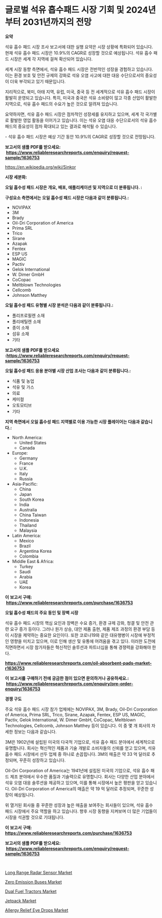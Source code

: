 <p><h1>글로벌 석유 흡수패드 시장 기회 및 2024년부터 2031년까지의 전망</h1></p><p><strong>요약</strong></p>
<p><p>석유 흡수 패드 시장 조사 보고서에 대한 실행 요약은 시장 상황에 특화되어 있습니다. 현재 석유 흡수 패드 시장은 10.9%의 CAGR로 성장할 것으로 예상됩니다. 석유 흡수 패드 시장은 세계 각 지역에 걸쳐 확산되어 있습니다.</p><p>세계 시장 동향 측면에서, 석유 흡수 패드 시장은 전반적인 성장을 경험하고 있습니다. 이는 환경 보호 및 안전 규제의 강화로 석유 오염 사고에 대한 대응 수단으로서의 중요성이 더욱 부각되고 있기 때문입니다.</p><p>지리적으로, 북미, 아태 지역, 유럽, 미국, 중국 등 전 세계적으로 석유 흡수 패드 시장이 활발히 운영되고 있습니다. 특히, 미국과 중국은 석유 소비량이 많고 각종 산업이 활발한 지역으로, 석유 흡수 패드의 수요가 높은 것으로 알려져 있습니다.</p><p>요약하자면, 석유 흡수 패드 시장은 점차적인 성장세를 유지하고 있으며, 세계 각 국가별로 활발한 영업 활동을 이어가고 있습니다. 이는 석유 오염 대응 수단으로서의 석유 흡수 패드의 중요성이 점차 확대되고 있는 결과로 해석될 수 있습니다.</p><p>- 석유 흡수 패드 시장은 예상 기간 동안 10.9%의 CAGR로 성장할 것으로 전망됩니다.</p></p>
<p><strong>보고서의 샘플 PDF를 받으세요: &nbsp;<a href="https://www.reliableresearchreports.com/enquiry/request-sample/1636753">https://www.reliableresearchreports.com/enquiry/request-sample/1636753</a></strong></p>
<p><a href="https://en.wikipedia.org/wiki/Sinkor">https://en.wikipedia.org/wiki/Sinkor</a></p>
<p><strong>시장 세분화:</strong></p>
<p><strong> 오일 흡수성 패드 시장은 개요, 배포, 애플리케이션 및 지역으로 더 분류됩니다. :</strong></p>
<p><strong>구성요소 측면에서는 오일 흡수성 패드 시장은 다음과 같이 분류됩니다.:</strong></p>
<p><ul><li>NOVIPAX</li><li>3M</li><li>Brady</li><li>Oil-Dri Corporation of America</li><li>Prima SRL</li><li>Trico</li><li>Sirane</li><li>Azapak</li><li>Fentex</li><li>ESP US</li><li>MAGIC</li><li>Pactiv</li><li>Gelok International</li><li>W. Dimer GmbH</li><li>CoCopac</li><li>Meltblown Technologies</li><li>Cellcomb</li><li>Johnson Matthey</li></ul></p>
<p><strong> 오일 흡수성 패드 유형별 시장 분석은 다음과 같이 분류됩니다.:</strong></p>
<p><ul><li>폴리프로필렌 소재</li><li>폴리에틸렌 소재</li><li>종이 소재</li><li>섬유 소재</li><li>기타</li></ul></p>
<p><strong>보고서의 샘플 PDF를 받으세요 :<a href="https://www.reliableresearchreports.com/enquiry/request-sample/1636753">https://www.reliableresearchreports.com/enquiry/request-sample/1636753</a></strong></p>
<p><strong> 오일 흡수성 패드 응용 분야별 시장 산업 조사는 다음과 같이 분류됩니다.:</strong></p>
<p><ul><li>식품 및 농업</li><li>석유 및 가스</li><li>의료</li><li>케미컬</li><li>오토모티브</li><li>기타</li></ul></p>
<p><strong>지역 측면에서 오일 흡수성 패드 지역별로 이용 가능한 시장 플레이어는 다음과 같습니다.:</strong></p>
<p><ul>
    <li>
        North America:
        <ul>
            <li>United States</li>
            <li>Canada</li>
        </ul>
    </li>
    <li>
        Europe:
        <ul>
            <li>Germany</li>
            <li>France</li>
            <li>U.K.</li>
            <li>Italy</li>
            <li>Russia</li>
        </ul>
    </li>
    <li>
        Asia-Pacific:
        <ul>
            <li>China</li>
            <li>Japan</li>
            <li>South Korea</li>
            <li>India</li>
            <li>Australia</li>
            <li>China Taiwan</li>
            <li>Indonesia</li>
            <li>Thailand</li>
            <li>Malaysia</li>
        </ul>
    </li>
    <li>
        Latin America:
        <ul>
            <li>Mexico</li>
            <li>Brazil</li>
            <li>Argentina Korea</li>
            <li>Colombia</li>
        </ul>
    </li>
    <li>
        Middle East & Africa:
        <ul>
            <li>Turkey</li>
            <li>Saudi</li>
            <li>Arabia</li>
            <li>UAE</li>
            <li>Korea</li>
        </ul>
    </li>
    </ul></p>
<p><strong>이 보고서 구매: &nbsp;<a href="https://www.reliableresearchreports.com/purchase/1636753">https://www.reliableresearchreports.com/purchase/1636753</a></strong></p>
<p><strong>오일 흡수성 패드의 주요 동인 및 장벽 시장</strong></p>
<p><p>석유 흡수 패드 시장의 핵심 요인과 장벽은 수요 증가, 환경 규제 강화, 청결 및 안전 관련 요구 증가 등이다. 그러나 원가 상승, 대안 제품 출현, 제품 제조 과정의 환경 부담 등이 시장을 제약하는 중요한 요인이다. 또한 코로나19와 같은 대유행병이 시장에 부정적인 영향을 미치고 있으며, 이로 인해 생산 및 유통에 어려움을 겪고 있다. 이러한 도전에 직면하면서 시장 참가자들은 혁신적인 솔루션과 파트너십을 통해 경쟁력을 강화해야 한다.</p></p>
<p><strong><a href="https://www.reliableresearchreports.com/oil-absorbent-pads-market-r1636753">https://www.reliableresearchreports.com/oil-absorbent-pads-market-r1636753</a></strong></p>
<p><strong>이 보고서를 구매하기 전에 궁금한 점이 있으면 문의하거나 공유하세요.: &nbsp;<a href="https://www.reliableresearchreports.com/enquiry/pre-order-enquiry/1636753">https://www.reliableresearchreports.com/enquiry/pre-order-enquiry/1636753</a></strong></p>
<p><strong>경쟁 구도</strong></p>
<p><p>주요 석유 흡수 패드 시장 참가 업체에는 NOVIPAX, 3M, Brady, Oil-Dri Corporation of America, Prima SRL, Trico, Sirane, Azapak, Fentex, ESP US, MAGIC, Pactiv, Gelok International, W. Dimer GmbH, CoCopac, Meltblown Technologies, Cellcomb, Johnson Matthey 등이 있습니다. 이 중 몇 개 회사의 자세한 정보는 다음과 같습니다. </p><p>3M은 1902년에 설립된 미국의 다국적 기업으로, 석유 흡수 패드 분야에서 세계적으로 유명합니다. 회사는 혁신적인 제품과 기술 개발로 소비자들의 신뢰를 얻고 있으며, 석유 흡수 패드 시장에서 선두 업체 중 하나로 손꼽힙니다. 3M의 매출은 약 33 억 달러로 추정되며, 꾸준히 성장하고 있습니다.</p><p>Oil-Dri Corporation of America는 1941년에 설립된 미국의 기업으로, 석유 흡수 패드 제조 분야에서 우수한 품질과 기술력으로 유명합니다. 회사는 다양한 산업 분야에서 석유 오염 대응 솔루션을 제공하고 있으며, 이를 통해 시장에서 높은 평판을 얻고 있습니다. Oil-Dri Corporation of America의 매출은 약 19 억 달러로 추정되며, 꾸준한 성장이 예상됩니다.</p><p>위 열거된 회사들 중 꾸준한 성장과 높은 매출을 보여주는 회사들이 있으며, 석유 흡수 패드 시장에서 주요 역할을 하고 있습니다. 향후 시장 동향을 지켜보며 더 많은 기업들이 시장을 석권할 것으로 기대됩니다.</p></p>
<p><strong>이 보고서 구매: &nbsp; <a href="https://www.reliableresearchreports.com/purchase/1636753">https://www.reliableresearchreports.com/purchase/1636753</a></strong></p>
<p><strong>보고서의 샘플 PDF를 받으세요: &nbsp;<a href="https://www.reliableresearchreports.com/enquiry/request-sample/1636753">https://www.reliableresearchreports.com/enquiry/request-sample/1636753</a></strong><strong></strong></p>
<p>&nbsp;</p>
<p><p><a href="https://medium.com/@marcoshoppe2023/global-long-range-radar-sensor-market-focus-on-product-type-long-range-millimeter-wave-radar-af3b3d423e8b">Long Range Radar Sensor Market</a></p><p><a href="https://medium.com/@karleeprice2004/zero-emission-buses-market-size-share-analysis-growth-trends-forecast-2024-2031-c4e628dd0481">Zero Emission Buses Market</a></p><p><a href="https://github.com/evanppinks/Market-Research-Report-List-1/blob/main/dual-fuel-tractors-market.md">Dual Fuel Tractors Market</a></p><p><a href="https://github.com/dianemacle6776/Market-Research-Report-List-1/blob/main/jetpack-market.md">Jetpack Market</a></p><p><a href="https://issuu.com/reportprime-2/docs/allergy-relief-eye-drops-market-size-2030.pptx">Allergy Relief Eye Drops Market</a></p></p>